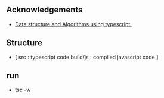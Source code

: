 ## Acknowledgements

-   [Data structure and Algorithms using typescript.](https://leetcode.com/nitinnb31122002/)

## Structure

-   [
    src : typescript code
    build/js : compiled javascript code
    ]

## run

-   tsc -w
